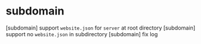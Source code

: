 # subdomain

[subdomain] support `website.json` for `server` at root directory
[subdomain] support no `website.json` in subdirectory
[subdomain] fix log
